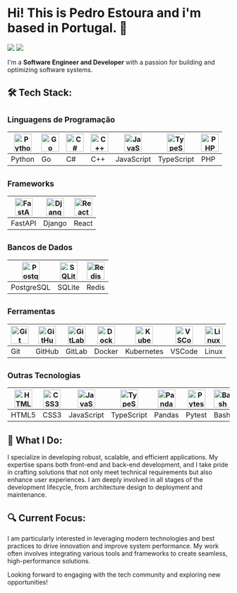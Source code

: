 # Hi! This is Pedro Estoura and i'm based in Portugal. 👋 

<p align="left">
<a href="https://www.linkedin.com/in/pedroestoura"><img src="https://img.shields.io/badge/-Visit-0077B5?style=flat&logo=Linkedin&logoColor=white"/></a>
<a href="mailto:pedro.estoura@gmail.com"><img src="https://img.shields.io/badge/-Mail Me-D14836?style=flat&logo=Gmail&logoColor=white"/></a>
</p>

I'm a **Software Engineer and Developer** with a passion for building and optimizing software systems.

## 🛠 Tech Stack:
<!-- Linguagens de Programação -->
## <small>Linguagens de Programação</small>
| <a href="https://www.python.org/"><img src="https://cdn.jsdelivr.net/gh/devicons/devicon/icons/python/python-original.svg" height="40" alt="Python logo" /></a> | <a href="https://golang.org/"><img src="https://cdn.jsdelivr.net/gh/devicons/devicon/icons/go/go-original.svg" height="40" alt="Go logo" /></a> | <a href="https://en.wikipedia.org/wiki/C_Sharp_(programming_language)"><img src="https://cdn.jsdelivr.net/gh/devicons/devicon/icons/csharp/csharp-original.svg" height="40" alt="C# logo" /></a> | <a href="https://www.cplusplus.com/"><img src="https://cdn.jsdelivr.net/gh/devicons/devicon/icons/cplusplus/cplusplus-original.svg" height="40" alt="C++ logo" /></a> | <a href="https://www.javascript.com/"><img src="https://cdn.jsdelivr.net/gh/devicons/devicon/icons/javascript/javascript-original.svg" height="40" alt="JavaScript logo" /></a> | <a href="https://www.typescriptlang.org/"><img src="https://cdn.jsdelivr.net/gh/devicons/devicon/icons/typescript/typescript-original.svg" height="40" alt="TypeScript logo" /></a> | <a href="https://www.php.net/"><img src="https://cdn.jsdelivr.net/gh/devicons/devicon/icons/php/php-original.svg" height="40" alt="PHP logo" /></a> |
|---|---|---|---|---|---|---|
| Python | Go | C# | C++ | JavaScript | TypeScript | PHP |

<!-- Frameworks -->
## <small>Frameworks</small>
| <a href="https://fastapi.tiangolo.com/"><img src="https://cdn.jsdelivr.net/gh/devicons/devicon/icons/fastapi/fastapi-original.svg" height="40" alt="FastAPI logo" /></a> | <a href="https://www.djangoproject.com/"><img src="https://cdn.jsdelivr.net/gh/devicons/devicon/icons/django/django-plain.svg" height="40" alt="Django logo" /></a> | <a href="https://reactjs.org/"><img src="https://cdn.jsdelivr.net/gh/devicons/devicon/icons/react/react-original.svg" height="40" alt="React logo" /></a> |
|---|---|---|
| FastAPI | Django | React |

<!-- Bancos de Dados -->
## <small>Bancos de Dados</small>
| <a href="https://www.postgresql.org/"><img src="https://cdn.jsdelivr.net/gh/devicons/devicon/icons/postgresql/postgresql-original.svg" height="40" alt="PostgreSQL logo" /></a> | <a href="https://www.sqlite.org/"><img src="https://cdn.jsdelivr.net/gh/devicons/devicon/icons/sqlite/sqlite-original-wordmark.svg" height="40" alt="SQLite logo" /></a> | <a href="https://redis.io/"><img src="https://cdn.jsdelivr.net/gh/devicons/devicon/icons/redis/redis-original-wordmark.svg" height="40" alt="Redis logo" /></a> |
|---|---|---|
| PostgreSQL | SQLite | Redis |

<!-- Ferramentas -->
## <small>Ferramentas</small>
| <a href="https://git-scm.com/"><img src="https://cdn.jsdelivr.net/gh/devicons/devicon/icons/git/git-original.svg" height="40" alt="Git logo" /></a> | <a href="https://github.com/"><img src="https://cdn.jsdelivr.net/gh/devicons/devicon/icons/github/github-original.svg" height="40" alt="GitHub logo" /></a> | <a href="https://about.gitlab.com/"><img src="https://cdn.jsdelivr.net/gh/devicons/devicon/icons/gitlab/gitlab-original.svg" height="40" alt="GitLab logo" /></a> | <a href="https://www.docker.com/"><img src="https://cdn.jsdelivr.net/gh/devicons/devicon/icons/docker/docker-original.svg" height="40" alt="Docker logo" /></a> | <a href="https://kubernetes.io/"><img src="https://cdn.jsdelivr.net/gh/devicons/devicon/icons/kubernetes/kubernetes-plain.svg" height="40" alt="Kubernetes logo" /></a> | <a href="https://code.visualstudio.com/"><img src="https://cdn.jsdelivr.net/gh/devicons/devicon/icons/vscode/vscode-original.svg" height="40" alt="VSCode logo" /></a> | <a href="https://www.linux.org/"><img src="https://cdn.jsdelivr.net/gh/devicons/devicon/icons/linux/linux-original.svg" height="40" alt="Linux logo" /></a> |
|---|---|---|---|---|---|---|
| Git | GitHub | GitLab | Docker | Kubernetes | VSCode | Linux |

<!-- Outras Tecnologias -->
## <small>Outras Tecnologias</small>
| <a href="https://www.html.com/html5/"><img src="https://cdn.jsdelivr.net/gh/devicons/devicon/icons/html5/html5-original.svg" height="40" alt="HTML5 logo" /></a> | <a href="https://www.w3.org/Style/CSS/"><img src="https://cdn.jsdelivr.net/gh/devicons/devicon/icons/css3/css3-original.svg" height="40" alt="CSS3 logo" /></a> | <a href="https://www.javascript.com/"><img src="https://cdn.jsdelivr.net/gh/devicons/devicon/icons/javascript/javascript-original.svg" height="40" alt="JavaScript logo" /></a> | <a href="https://www.typescriptlang.org/"><img src="https://cdn.jsdelivr.net/gh/devicons/devicon/icons/typescript/typescript-original.svg" height="40" alt="TypeScript logo" /></a> | <a href="https://pandas.pydata.org/"><img src="https://cdn.jsdelivr.net/gh/devicons/devicon/icons/pandas/pandas-original.svg" height="40" alt="Pandas logo" /></a> | <a href="https://docs.pytest.org/en/latest/"><img src="https://cdn.jsdelivr.net/gh/devicons/devicon/icons/pytest/pytest-original-wordmark.svg" height="40" alt="Pytest logo" /></a> | <a href="https://www.gnu.org/software/bash/"><img src="https://cdn.jsdelivr.net/gh/devicons/devicon/icons/bash/bash-original.svg" height="40" alt="Bash logo" /></a> |
|---|---|---|---|---|---|---|
| HTML5 | CSS3 | JavaScript | TypeScript | Pandas | Pytest | Bash |

## 🌟 What I Do: 
I specialize in developing robust, scalable, and efficient applications. My expertise spans both front-end and back-end development, and I take pride in crafting solutions that not only meet technical requirements but also enhance user experiences. I am deeply involved in all stages of the development lifecycle, from architecture design to deployment and maintenance.

## 🔍 Current Focus: 
I am particularly interested in leveraging modern technologies and best practices to drive innovation and improve system performance. My work often involves integrating various tools and frameworks to create seamless, high-performance solutions.

Looking forward to engaging with the tech community and exploring new opportunities!
</p>
